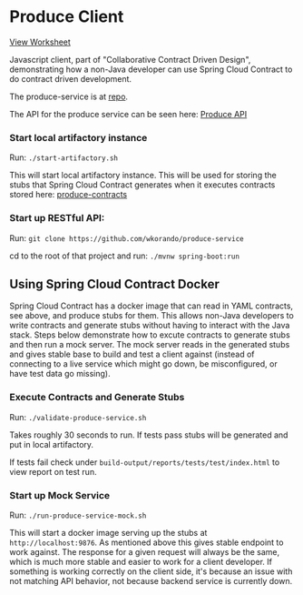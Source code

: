 # Produce Client 

[View Worksheet](https://angularkc-ccd.gitbook.io/workspace/)

Javascript client, part of "Collaborative Contract Driven Design", demonstrating how a non-Java developer can use Spring Cloud Contract to do contract driven development.

The produce-service is at [repo](https://github.com/wkorando/produce-service).

The API for the produce service can be seen here: [Produce API](http://htmlpreview.github.io/?https://github.com/wkorando/collaborative-contract-driven-development-2-0/blob/master/index.html)

### Start local artifactory instance

Run: `./start-artifactory.sh`

This will start local artifactory instance. This will be used for storing the stubs that Spring Cloud Contract generates when it executes contracts stored here: [produce-contracts](https://github.com/wkorando/produce-contracts)

### Start up RESTful API:

Run: `git clone https://github.com/wkorando/produce-service`

cd to the root of that project and run: `./mvnw spring-boot:run`


## Using Spring Cloud Contract Docker

Spring Cloud Contract has a docker image that can read in YAML contracts, see above, and produce stubs for them. This allows non-Java developers to write contracts and generate stubs without having to interact with the Java stack. Steps below demonstrate how to excute contracts to generate stubs and then run a mock server. The mock server reads in the generated stubs and gives stable base to build and test a client against (instead of connecting to a live service which might go down, be misconfigured, or have test data go missing).

### Execute Contracts and Generate Stubs

Run: `./validate-produce-service.sh`

Takes roughly 30 seconds to run. If tests pass stubs will be generated and put in local artifactory. 

If tests fail check under `build-output/reports/tests/test/index.html` to view report on test run.

### Start up Mock Service

Run: `./run-produce-service-mock.sh`

This will start a docker image serving up the stubs at `http://localhost:9876`. As mentioned above this gives stable endpoint to work against. The response for a given request will always be the same, which is much more stable and easier to work for a client developer. If something is working correctly on the client side, it's because an issue with not matching API behavior, not because backend service is currently down. 

